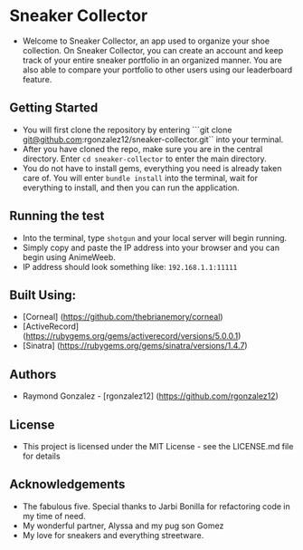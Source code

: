 # Sneaker Collector
  - Welcome to Sneaker Collector, an app used to organize your shoe collection. On Sneaker Collector, you can create an account and keep track of your entire sneaker portfolio in an organized manner. You are also able to compare your portfolio to other users using our leaderboard feature.

## Getting Started
  - You will first clone the repository by entering ```git clone git@github.com:rgonzalez12/sneaker-collector.git`` into your terminal.
  - After you have cloned the repo, make sure you are in the central directory. Enter ```cd sneaker-collector``` to enter the main directory.
  - You do not have to install gems, everything you need is already taken care of. You will enter ```bundle install``` into the terminal, wait for everything to install, and then you can run the application.

## Running the test
  - Into the terminal, type ```shotgun``` and your local server will begin running. 
  - Simply copy and paste the IP address into your browser and you can begin using AnimeWeeb.
  - IP address should look something like: ```192.168.1.1:11111```

## Built Using:
  * [Corneal] (https://github.com/thebrianemory/corneal)
  * [ActiveRecord] (https://rubygems.org/gems/activerecord/versions/5.0.0.1)
  * [Sinatra] (https://rubygems.org/gems/sinatra/versions/1.4.7)

## Authors
  * Raymond Gonzalez - [rgonzalez12] (https://github.com/rgonzalez12)

## License 
  - This project is licensed under the MIT License - see the LICENSE.md file for details

## Acknowledgements
  - The fabulous five. Special thanks to Jarbi Bonilla for refactoring code in my time of need.
  - My wonderful partner, Alyssa and my pug son Gomez
  - My love for sneakers and everything streetware.